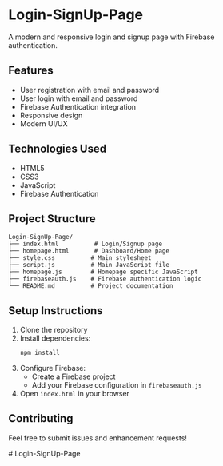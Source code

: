 # Login-SignUp-Page

A modern and responsive login and signup page with Firebase authentication.

## Features

- User registration with email and password
- User login with email and password
- Firebase Authentication integration
- Responsive design
- Modern UI/UX

## Technologies Used

- HTML5
- CSS3
- JavaScript
- Firebase Authentication

## Project Structure

```
Login-SignUp-Page/
├── index.html          # Login/Signup page
├── homepage.html       # Dashboard/Home page
├── style.css          # Main stylesheet
├── script.js          # Main JavaScript file
├── homepage.js        # Homepage specific JavaScript
├── firebaseauth.js    # Firebase authentication logic
└── README.md          # Project documentation
```

## Setup Instructions

1. Clone the repository
2. Install dependencies:
   ```bash
   npm install
   ```
3. Configure Firebase:
   - Create a Firebase project
   - Add your Firebase configuration in `firebaseauth.js`
4. Open `index.html` in your browser

## Contributing

Feel free to submit issues and enhancement requests!

#   L o g i n - S i g n U p - P a g e  
 